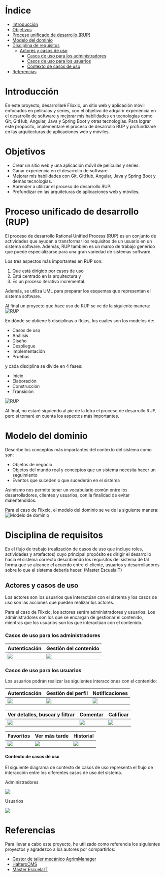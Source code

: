 # Índice    
- [Introducción](#introducción)
- [Objetivos](#objetivos)
- [Proceso unificado de desarrollo (RUP)](#proceso-unificado-de-desarrollo-rup)
- [Modelo del dominio](#modelo-del-dominio)
- [Disciplina de requisitos](#disciplina-de-requisitos)
  - [Actores y casos de uso](#actores-y-casos-de-uso)
    - [Casos de uso para los administradores](#casos-de-uso-para-los-administradores)    
    - [Casos de uso para los usuarios](#casos-de-uso-para-los-usuarios)
    - [Contexto de casos de uso](#contexto-de-casos-de-uso)
- [Referencias](#referencias)

# Introducción 
En este proyecto, desarrollaré Flixxic, un sitio web y aplicación móvil enfocados en películas y series, con el objetivo de adquirir experiencia en el desarrollo de software y mejorar mis habilidades en tecnologías como Git, GitHub, Angular, Java y Spring Boot y otras tecnologías. Para lograr este propósito, implementaré el proceso de desarrollo RUP y profundizaré en las arquitecturas de aplicaciones web y móviles.

# Objetivos
- Crear un sitio web y una aplicación móvil de películas y series.
- Ganar experiencia en el desarrollo de software.
- Mejorar mis habilidades con Git, GitHub, Angular, Java y Spring Boot y demás tecnologías.
- Aprender a utilizar el proceso de desarrollo RUP.
- Profundizar en las arquiteturas de aplicaciones web y móviles.

# Proceso unificado de desarrollo (RUP)
El proceso de desarrollo Rational Unified Process (RUP) es un conjunto de actividades que ayudan a transformar los requisitos de un usuario en un sistema software. Además, RUP también es un marco de trabajo genérico que puede especializarse para una gran variedad de sistemas software.

Los tres aspectos más importantes en RUP son:
 1. Que está dirigido por casos de uso
 2. Está centrado en la arquitectura y 
 3. Es un proceso iterativo incremental. 

Además, se utiliza UML para preparar los esquemas que representan el sistema software. 

Al final un proyecto que hace uso de RUP se ve de la siguiente manera:
![RUP](https://github.com/vfred0/requirements-flixxic/blob/main/images/rup/disciplines.png?raw=true)

En dónde se obtiene 5 disciplinas o flujos, los cuales son los modelos de: 
- Casos de uso
- Análisis
- Diseño 
- Despliegue
- Implementación
- Pruebas

y cada disciplina se divide en 4 fases: 
- Inicio
- Elaboración
- Construcción 
- Transición

![RUP](https://github.com/vfred0/requirements-flixxic/blob/main/images/rup/phases.png?raw=true)

Al final, no estaré siguiendo al pie de la letra el proceso de desarrollo RUP, pero si tomaré en cuenta los aspectos más importantes.

# Modelo del dominio
Describe los conceptos más importantes del contexto del sistema como son:
- Objetos de negocio
- Objetos del mundo real y conceptos que un sistema necesita hacer un seguimiento
- Eventos que suceden o que sucederán en el sistema

Asimismo nos permite tener un vocabulario común entre los desarrolladores, clientes y usuarios, con la finalidad de evitar malentendidos.

Para el caso de Flixxic, el modelo del dominio se ve de la siguiente manera:
![Modelo de dominio](https://github.com/vfred0/requirements-flixxic/blob/main/images/docs/0-domain-model/domain-model.svg?raw=true)

# Disciplina de requisitos
Es el flujo de trabajo (realización de casos de uso que incluye roles, actividades y artefactos) cuyo principal propósito es dirigir el desarrollo hacia el sistema correcto describiendo los requisitos del sistema de tal forma que se alcance el acuerdo entre el cliente, usuarios y desarrolladores sobre lo que el sistema debería hacer. (Master EscuelaIT)

## Actores y casos de uso
Los actores son los usuarios que interactúan con el sistema y los casos de uso son las acciones que pueden realizar los actores.

Para el caso de Flixxic, los actores serám administradores y usuarios. Los administradores son los que se encargan de gestionar el contenido, mientras que los usuarios son los que interactúan con el contenido.

### Casos de uso para los administradores

| Autenticación | Gestión del contenido |
| --------- | --------- |
| ![](https://github.com/vfred0/requirements-flixxic/blob/main/images/docs/1-requeriments/1-actors-use-cases/admin/authentication.svg?raw=true) | ![](https://github.com/vfred0/requirements-flixxic/blob/main/images/docs/1-requeriments/1-actors-use-cases/admin/content-management.svg?raw=true) |

### Casos de uso para los usuarios

Los usuarios podrán realizar las siguientes interacciones con el contenido:

| Autenticación | Gestión del perfil | Notificaciones |
| --------- | --------- |--------- |
| ![](https://github.com/vfred0/requirements-flixxic/blob/main/images/docs/1-requeriments/1-actors-use-cases/user/authentication.svg?raw=true) | ![](https://github.com/vfred0/requirements-flixxic/blob/main/images/docs/1-requeriments/1-actors-use-cases/user/profile-management.svg?raw=true) | ![](https://github.com/vfred0/requirements-flixxic/blob/main/images/docs/1-requeriments/1-actors-use-cases/user/notifications.svg?raw=true) |

| Ver detalles, buscar y filtrar | Comentar | Calificar |
| --------- | --------- | --------- |
| ![](https://github.com/vfred0/requirements-flixxic/blob/main/images/docs/1-requeriments/1-actors-use-cases/user/content-interaction/view-search-filter.svg?raw=true) | ![](https://github.com/vfred0/requirements-flixxic/blob/main/images/docs/1-requeriments/1-actors-use-cases/user/content-interaction/comments.svg?raw=true) | ![](https://github.com/vfred0/requirements-flixxic/blob/main/images/docs/1-requeriments/1-actors-use-cases/user/content-interaction/reviews.svg?raw=true) |

| Favoritos | Ver más tarde | Historial |
| --------- | --------- | --------- |
| ![](https://github.com/vfred0/requirements-flixxic/blob/main/images/docs/1-requeriments/1-actors-use-cases/user/content-interaction/favorites.svg?raw=true) | ![](https://github.com/vfred0/requirements-flixxic/blob/main/images/docs/1-requeriments/1-actors-use-cases/user/content-interaction/watch-later.svg?raw=true) | ![](https://github.com/vfred0/requirements-flixxic/blob/main/images/docs/1-requeriments/1-actors-use-cases/user/content-interaction/history.svg?raw=true) |

#### Contexto de casos de uso

El siguiente diagrama de contexto de casos de uso representa el flujo de interacción entre los diferentes casos de uso del sistema.

Administradores

![](https://github.com/vfred0/requirements-flixxic/blob/main/images/docs/1-requeriments/1-actors-use-cases/admin/use-cases-context.svg?raw=true)

Usuarios 

![](https://github.com/vfred0/requirements-flixxic/blob/main/images/docs/1-requeriments/1-actors-use-cases/user/use-cases-context.svg?raw=true)

# Referencias
Para llevar a cabo este proyecto, he utilizado como referencia los siguientes proyectos y agradezco a los autores por compartirlos:

- [Gestor de taller mecánico AgrimManager](https://www.notion.so/Gestor-de-taller-mec-nico-AgrimManager-a8d44826c2494e15bcb235fc1019938d#cd3ccf181d9c4a1b9253416cd9b74f57)
- [HalteroCMS](https://github.com/zuldare/mastercloud_pfm_halterocms)
- [Master EscuelaIT](https://github.com/USantaTecla-0-general/3-publicaciones)